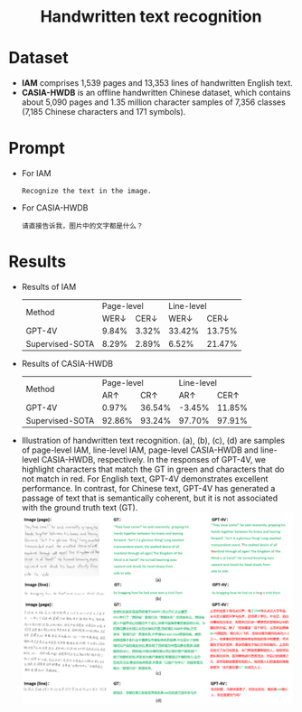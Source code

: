 # <Center> Handwritten text recognition

# Dataset

- **IAM** comprises 1,539 pages and 13,353 lines of handwritten English text.
- **CASIA-HWDB** is an offline handwritten Chinese dataset, which contains about 5,090 pages and 1.35 million character samples of 7,356 classes (7,185 Chinese characters and 171 symbols).
  
# Prompt 
- For IAM
    ```
    Recognize the text in the image.
    ```
- For CASIA-HWDB
    ```
    请直接告诉我，图片中的文字都是什么？
    ```

# Results
- Results of IAM
    <table>
        <tbody>
        <tr>
            <td rowspan="2">Method</td>
            <td colspan="2">Page-level</td>
            <td colspan="2">Line-level</td>
        </tr>
        <tr>
            <td>WER↓</td>
            <td>CER↓</td>
            <td>WER↓</td>
            <td>CER↓</td>
        </tr>
        <tr>
            <td>GPT-4V</td>
            <td>9.84%</td>
            <td>3.32%</td>
            <td>33.42%</td>
            <td>13.75%</td>
        </tr>
        <tr>
            <td>Supervised-SOTA</td>
            <td>8.29%</td>
            <td>2.89%</td>
            <td>6.52%</td>
            <td>21.47%</td>
        </tr>
    </table>

- Results of CASIA-HWDB
    <table>
        <tbody>
        <tr>
            <td rowspan="2">Method</td>
            <td colspan="2">Page-level</td>
            <td colspan="2">Line-level</td>
        </tr>
        <tr>
            <td>AR↑</td>
            <td>CR↑</td>
            <td>AR↑</td>
            <td>CER↑</td>
        </tr>
        <tr>
            <td>GPT-4V</td>
            <td>0.97%</td>
            <td>36.54%</td>
            <td>-3.45%</td>
            <td>11.85%</td>
        </tr>
        <tr>
            <td>Supervised-SOTA</td>
            <td>92.86%</td>
            <td>93.24%</td>
            <td>97.70%</td>
            <td>97.91%</td>
        </tr>
    </table>

 - Illustration of handwritten text recognition. (a), (b), (c), (d) are samples of page-level IAM, line-level IAM, page-level CASIA-HWDB and line-level CASIA-HWDB, respectively. In the responses of GPT-4V, we highlight characters that match the GT in green and characters that do not match in red. For English text, GPT-4V demonstrates excellent performance. In contrast, for Chinese text, GPT-4V has generated a passage of text that is semantically coherent, but it is not associated with the ground truth text (GT).
    ![0](./vis_HTR.png)
    
